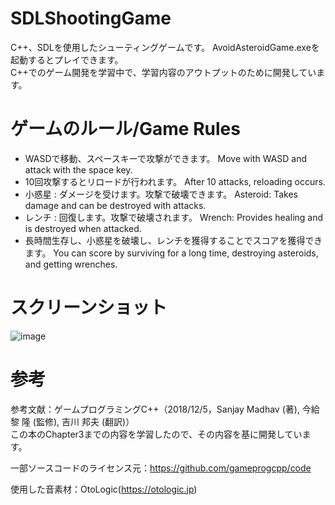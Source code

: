 # SDLShootingGame
 
C++、SDLを使用したシューティングゲームです。
AvoidAsteroidGame.exeを起動するとプレイできます。  
C++でのゲーム開発を学習中で、学習内容のアウトプットのために開発しています。

# ゲームのルール/Game Rules

* WASDで移動、スペースキーで攻撃ができます。  Move with WASD and attack with the space key.
* 10回攻撃するとリロードが行われます。  After 10 attacks, reloading occurs.
* 小惑星 : ダメージを受けます。攻撃で破壊できます。  Asteroid: Takes damage and can be destroyed with attacks.
* レンチ : 回復します。攻撃で破壊されます。  Wrench: Provides healing and is destroyed when attacked.
* 長時間生存し、小惑星を破壊し、レンチを獲得することでスコアを獲得できます。  You can score by surviving for a long time, destroying asteroids, and getting wrenches.

# スクリーンショット

![image](https://github.com/kokihori003/SDLShootingGame/assets/133232918/0cb9adf1-2a26-4964-bf9d-a0b86c0c4ad5)

# 参考
参考文献：ゲームプログラミングC++（2018/12/5，Sanjay Madhav (著), 今給黎 隆 (監修), 吉川 邦夫 (翻訳)）  
この本のChapter3までの内容を学習したので、その内容を基に開発しています。

一部ソースコードのライセンス元：https://github.com/gameprogcpp/code

使用した音素材：OtoLogic(https://otologic.jp)
